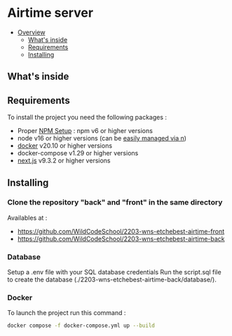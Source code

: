 # Airtime server

  - [Overview](#overview)
    - [What's inside](#whats-inside)
    - [Requirements](#requirements)
    - [Installing](#installing)

## What's inside

## Requirements

To install the project you need the following packages : 
- Proper [NPM Setup](https://medium.com/@ExplosionPills/dont-use-sudo-with-npm-still-66e609f5f92) : npm v6 or higher versions
- node v16 or higher versions (can be [easily managed via n](https://github.com/tj/n))
- [docker](https://www.docker.com/) v20.10 or higher versions
- docker-compose v1.29 or higher versions
- [next.js](https://nextjs.org/) v9.3.2 or higher versions

## Installing

### Clone the repository "back" and "front" in the same directory

Availables at :
- https://github.com/WildCodeSchool/2203-wns-etchebest-airtime-front
- https://github.com/WildCodeSchool/2203-wns-etchebest-airtime-back

### Database
Setup a .env file with your SQL database credentials
Run the script.sql file to create the database (./2203-wns-etchebest-airtime-back/database/).

### Docker
To launch the project run this command : 
```bash
docker compose -f docker-compose.yml up --build 
```
